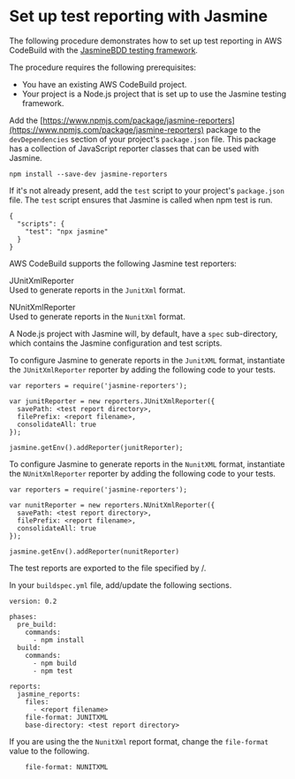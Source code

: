 # Set up test reporting with Jasmine<a name="test-report-jasmine"></a>

The following procedure demonstrates how to set up test reporting in AWS CodeBuild with the [JasmineBDD testing framework](http://jasmine.github.io/)\. 

The procedure requires the following prerequisites:
+ You have an existing AWS CodeBuild project\.
+ Your project is a Node\.js project that is set up to use the Jasmine testing framework\.

Add the [https://www.npmjs.com/package/jasmine-reporters](https://www.npmjs.com/package/jasmine-reporters) package to the `devDependencies` section of your project's `package.json` file\. This package has a collection of JavaScript reporter classes that can be used with Jasmine\. 

```
npm install --save-dev jasmine-reporters
```

If it's not already present, add the `test` script to your project's `package.json` file\. The `test` script ensures that Jasmine is called when npm test is run\.

```
{
  "scripts": {
    "test": "npx jasmine"
  }
}
```

AWS CodeBuild supports the following Jasmine test reporters:

JUnitXmlReporter  
Used to generate reports in the `JunitXml` format\.

NUnitXmlReporter  
Used to generate reports in the `NunitXml` format\.

A Node\.js project with Jasmine will, by default, have a `spec` sub\-directory, which contains the Jasmine configuration and test scripts\. 

To configure Jasmine to generate reports in the `JunitXML` format, instantiate the `JUnitXmlReporter` reporter by adding the following code to your tests\. 

```
var reporters = require('jasmine-reporters');

var junitReporter = new reporters.JUnitXmlReporter({
  savePath: <test report directory>,
  filePrefix: <report filename>,
  consolidateAll: true
});

jasmine.getEnv().addReporter(junitReporter);
```

To configure Jasmine to generate reports in the `NunitXML` format, instantiate the `NUnitXmlReporter` reporter by adding the following code to your tests\. 

```
var reporters = require('jasmine-reporters');

var nunitReporter = new reporters.NUnitXmlReporter({
  savePath: <test report directory>,
  filePrefix: <report filename>,
  consolidateAll: true
});

jasmine.getEnv().addReporter(nunitReporter)
```

The test reports are exported to the file specified by *<test report directory>*/*<report filename>*\.

In your `buildspec.yml` file, add/update the following sections\.

```
version: 0.2

phases:
  pre_build:
    commands:
      - npm install
  build:
    commands:
      - npm build
      - npm test

reports:
  jasmine_reports:
    files:
      - <report filename>
    file-format: JUNITXML
    base-directory: <test report directory>
```

If you are using the the `NunitXml` report format, change the `file-format` value to the following\.

```
    file-format: NUNITXML
```